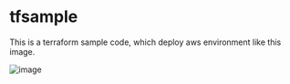 # tfsample
This is a terraform sample code, which deploy aws environment like this image.

![image](https://github.com/j-un/tfsample/raw/master/tfsample.png)
